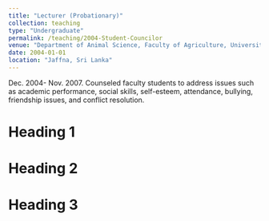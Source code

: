 ```yaml
---
title: "Lecturer (Probationary)"
collection: teaching
type: "Undergraduate"
permalink: /teaching/2004-Student-Councilor
venue: "Department of Animal Science, Faculty of Agriculture, University of Jaffna, Sri Lanka"
date: 2004-01-01
location: "Jaffna, Sri Lanka"
---
```


Dec. 2004- Nov. 2007. Counseled faculty students to address issues such as academic performance, social skills, self-esteem, attendance, bullying, friendship issues, and conflict resolution.

Heading 1
======

Heading 2
======

Heading 3
======